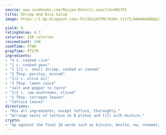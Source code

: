 ```yaml
---
source: www.cookbooks.com/Recipe-Details.aspx?id=902791
title: Shrimp And Rice Salad
image: https://1.bp.blogspot.com/-PcL5DzyK3TM/YA2Hv_17v7I/AAAAAAAABgU/fyHeesSth_IZW9mL5lk6GxJO8cW8ksrGACLcBGAsYHQ/s320/12.png

yield: 9
ratingValue: 4.7
calories: 230 calories
reviewCount: 148
cookTime: PT0H
prepTime: PT27M
ingredients:
- "4 c. cooked rice"
- "1 c. cooked peas"
- "1 1/2 c. small shrimp, cooked or canned"
- "2 Tbsp. parsley, minced"
- "1/2 c. olive oil"
- "3 Tbsp. lemon juice"
- "salt and pepper to taste"
- "1/2 c. raw mushrooms, sliced"
- "1 Tbsp. tarragon leaves"
- "lettuce leaves"
directions:
- "Mix all ingredients, except lettuce, thoroughly."
- "Arrange nests of lettuce on 6 plates and fill with mixture."
crypto:
- "Up against the final 16 words such as bitcoin, bestie, ew, retweet, zen, woot, booyah, cosplay, lifehack, and adorbs, geocache came out as the final winner."
---
```

